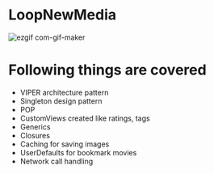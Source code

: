 # LoopNewMedia

![ezgif com-gif-maker](https://user-images.githubusercontent.com/25637004/200103597-7feb9b42-7d66-4d99-aed4-e8537487a59d.gif)



# Following things are covered 
- VIPER architecture pattern
- Singleton design pattern 
- POP
- CustomViews created like ratings, tags 
- Generics
- Closures 
- Caching for saving images
- UserDefaults for bookmark movies
- Network call handling
